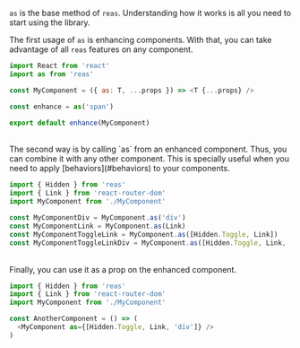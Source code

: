 `as` is the base method of `reas`. Understanding how it works is all you need to start using the library.

The first usage of `as` is enhancing components. With that, you can take advantage of all `reas` features on any component.

```js static
import React from 'react'
import as from 'reas'

const MyComponent = ({ as: T, ...props }) => <T {...props} />

const enhance = as('span')

export default enhance(MyComponent)
```

<br />
The second way is by calling `as` from an enhanced component. Thus, you can combine it with any other component. This is specially useful when you need to apply [behaviors](#behaviors) to your components.

```js static
import { Hidden } from 'reas'
import { Link } from 'react-router-dom'
import MyComponent from './MyComponent'

const MyComponentDiv = MyComponent.as('div')
const MyComponentLink = MyComponent.as(Link)
const MyComponentToggleLink = MyComponent.as([Hidden.Toggle, Link])
const MyComponentToggleLinkDiv = MyComponent.as([Hidden.Toggle, Link, 'div'])
```

<br />
Finally, you can use it as a prop on the enhanced component.

```js static
import { Hidden } from 'reas'
import { Link } from 'react-router-dom'
import MyComponent from './MyComponent'

const AnotherComponent = () => (
  <MyComponent as={[Hidden.Toggle, Link, 'div']} />
)
```

